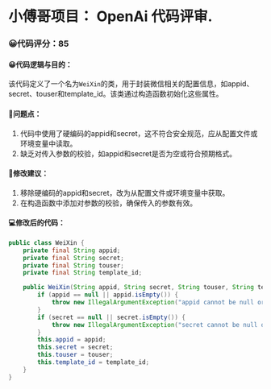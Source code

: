 # 小傅哥项目： OpenAi 代码评审.
### 😀代码评分：85
#### 😀代码逻辑与目的：
该代码定义了一个名为`WeiXin`的类，用于封装微信相关的配置信息，如appid、secret、touser和template_id。该类通过构造函数初始化这些属性。

#### 🤔问题点：
1. 代码中使用了硬编码的appid和secret，这不符合安全规范，应从配置文件或环境变量中读取。
2. 缺乏对传入参数的校验，如appid和secret是否为空或符合预期格式。

#### 🎯修改建议：
1. 移除硬编码的appid和secret，改为从配置文件或环境变量中获取。
2. 在构造函数中添加对参数的校验，确保传入的参数有效。

#### 💻修改后的代码：
```java
public class WeiXin {
    private final String appid;
    private final String secret;
    private final String touser;
    private final String template_id;

    public WeiXin(String appid, String secret, String touser, String template_id) {
        if (appid == null || appid.isEmpty()) {
            throw new IllegalArgumentException("appid cannot be null or empty");
        }
        if (secret == null || secret.isEmpty()) {
            throw new IllegalArgumentException("secret cannot be null or empty");
        }
        this.appid = appid;
        this.secret = secret;
        this.touser = touser;
        this.template_id = template_id;
    }
}
```